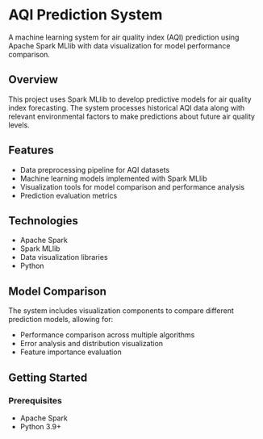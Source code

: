 # AQI Prediction System

A machine learning system for air quality index (AQI) prediction using Apache Spark MLlib with data visualization for model performance comparison.

## Overview

This project uses Spark MLlib to develop predictive models for air quality index forecasting. The system processes historical AQI data along with relevant environmental factors to make predictions about future air quality levels.

## Features

- Data preprocessing pipeline for AQI datasets
- Machine learning models implemented with Spark MLlib
- Visualization tools for model comparison and performance analysis
- Prediction evaluation metrics

## Technologies

- Apache Spark
- Spark MLlib
- Data visualization libraries
- Python

## Model Comparison

The system includes visualization components to compare different prediction models, allowing for:
- Performance comparison across multiple algorithms
- Error analysis and distribution visualization
- Feature importance evaluation
## Getting Started

### Prerequisites

- Apache Spark
- Python 3.9+
